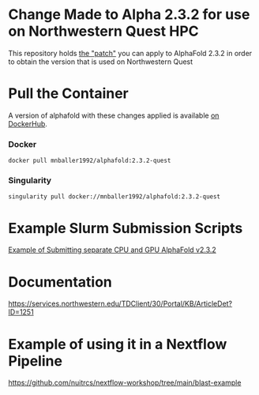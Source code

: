 # Change Made to Alpha 2.3.2 for use on Northwestern Quest HPC
This repository holds [the "patch"](https://github.com/nuitrcs/quest-alphafold-2.3.2-diff/blob/main/2.3.2-changes.diff) you can apply to AlphaFold 2.3.2 in order to obtain the version that is used on Northwestern Quest

# Pull the Container
A version of alphafold with these changes applied is available [on DockerHub](https://hub.docker.com/r/mnballer1992/alphafold).

### Docker
```
docker pull mnballer1992/alphafold:2.3.2-quest
```

### Singularity
```
singularity pull docker://mnballer1992/alphafold:2.3.2-quest
```

# Example Slurm Submission Scripts
[Example of Submitting separate CPU and GPU AlphaFold v2.3.2](https://github.com/nuitrcs/examplejobs/tree/master/alphafold/v2.3.2)

# Documentation
https://services.northwestern.edu/TDClient/30/Portal/KB/ArticleDet?ID=1251

# Example of using it in a Nextflow Pipeline
https://github.com/nuitrcs/nextflow-workshop/tree/main/blast-example
